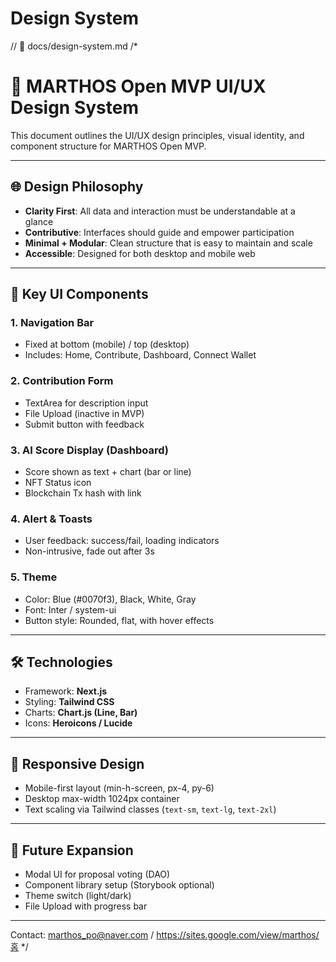 # Design System

// 📄 docs/design-system.md
/*
# 🎨 MARTHOS Open MVP UI/UX Design System

This document outlines the UI/UX design principles, visual identity, and component structure for MARTHOS Open MVP.

---

## 🌐 Design Philosophy

- **Clarity First**: All data and interaction must be understandable at a glance
- **Contributive**: Interfaces should guide and empower participation
- **Minimal + Modular**: Clean structure that is easy to maintain and scale
- **Accessible**: Designed for both desktop and mobile web

---

## 🎯 Key UI Components

### 1. Navigation Bar
- Fixed at bottom (mobile) / top (desktop)
- Includes: Home, Contribute, Dashboard, Connect Wallet

### 2. Contribution Form
- TextArea for description input
- File Upload (inactive in MVP)
- Submit button with feedback

### 3. AI Score Display (Dashboard)
- Score shown as text + chart (bar or line)
- NFT Status icon
- Blockchain Tx hash with link

### 4. Alert & Toasts
- User feedback: success/fail, loading indicators
- Non-intrusive, fade out after 3s

### 5. Theme
- Color: Blue (#0070f3), Black, White, Gray
- Font: Inter / system-ui
- Button style: Rounded, flat, with hover effects

---

## 🛠 Technologies
- Framework: **Next.js**
- Styling: **Tailwind CSS**
- Charts: **Chart.js (Line, Bar)**
- Icons: **Heroicons / Lucide**

---

## 📱 Responsive Design
- Mobile-first layout (min-h-screen, px-4, py-6)
- Desktop max-width 1024px container
- Text scaling via Tailwind classes (`text-sm`, `text-lg`, `text-2xl`)

---

## 🔗 Future Expansion
- Modal UI for proposal voting (DAO)
- Component library setup (Storybook optional)
- Theme switch (light/dark)
- File Upload with progress bar

---

Contact: marthos_po@naver.com / https://sites.google.com/view/marthos/홈
*/
